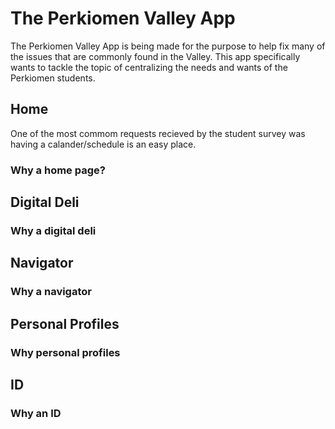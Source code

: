# The Perkiomen Valley App
The Perkiomen Valley App is being made for the purpose to help fix many of the issues that are commonly found in the Valley. This app specifically wants to tackle the topic of centralizing the needs and wants of the Perkiomen students. 


## Home
One of the most commom requests recieved by the student survey was having a calander/schedule is an easy place. 

### Why a home page?


## Digital Deli

### Why a digital deli


## Navigator

### Why a navigator


## Personal Profiles

### Why personal profiles


## ID

### Why an ID
